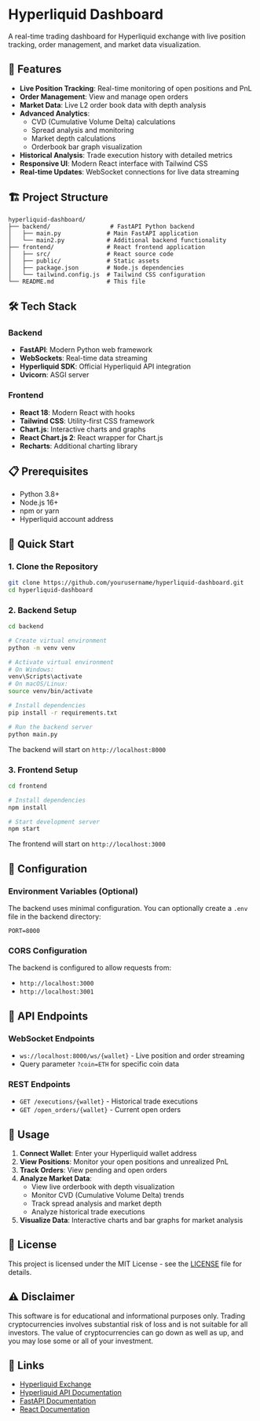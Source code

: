 # Hyperliquid Dashboard

A real-time trading dashboard for Hyperliquid exchange with live position tracking, order management, and market data visualization.

## 🚀 Features

- **Live Position Tracking**: Real-time monitoring of open positions and PnL
- **Order Management**: View and manage open orders
- **Market Data**: Live L2 order book data with depth analysis
- **Advanced Analytics**: 
  - CVD (Cumulative Volume Delta) calculations
  - Spread analysis and monitoring
  - Market depth calculations
  - Orderbook bar graph visualization
- **Historical Analysis**: Trade execution history with detailed metrics
- **Responsive UI**: Modern React interface with Tailwind CSS
- **Real-time Updates**: WebSocket connections for live data streaming

## 🏗️ Project Structure

```
hyperliquid-dashboard/
├── backend/                 # FastAPI Python backend
│   ├── main.py             # Main FastAPI application
│   └── main2.py            # Additional backend functionality
├── frontend/               # React frontend application
│   ├── src/                # React source code
│   ├── public/             # Static assets
│   ├── package.json        # Node.js dependencies
│   └── tailwind.config.js  # Tailwind CSS configuration
└── README.md               # This file
```

## 🛠️ Tech Stack

### Backend
- **FastAPI**: Modern Python web framework
- **WebSockets**: Real-time data streaming
- **Hyperliquid SDK**: Official Hyperliquid API integration
- **Uvicorn**: ASGI server

### Frontend
- **React 18**: Modern React with hooks
- **Tailwind CSS**: Utility-first CSS framework
- **Chart.js**: Interactive charts and graphs
- **React Chart.js 2**: React wrapper for Chart.js
- **Recharts**: Additional charting library

## 📋 Prerequisites

- Python 3.8+
- Node.js 16+
- npm or yarn
- Hyperliquid account address

## 🚀 Quick Start

### 1. Clone the Repository

```bash
git clone https://github.com/yourusername/hyperliquid-dashboard.git
cd hyperliquid-dashboard
```

### 2. Backend Setup

```bash
cd backend

# Create virtual environment
python -m venv venv

# Activate virtual environment
# On Windows:
venv\Scripts\activate
# On macOS/Linux:
source venv/bin/activate

# Install dependencies
pip install -r requirements.txt

# Run the backend server
python main.py
```

The backend will start on `http://localhost:8000`

### 3. Frontend Setup

```bash
cd frontend

# Install dependencies
npm install

# Start development server
npm start
```

The frontend will start on `http://localhost:3000`

## 🔧 Configuration

### Environment Variables (Optional)

The backend uses minimal configuration. You can optionally create a `.env` file in the backend directory:

```env
PORT=8000
```

### CORS Configuration

The backend is configured to allow requests from:
- `http://localhost:3000`
- `http://localhost:3001`

## 📡 API Endpoints

### WebSocket Endpoints
- `ws://localhost:8000/ws/{wallet}` - Live position and order streaming
- Query parameter `?coin=ETH` for specific coin data

### REST Endpoints
- `GET /executions/{wallet}` - Historical trade executions
- `GET /open_orders/{wallet}` - Current open orders

## 🎯 Usage

1. **Connect Wallet**: Enter your Hyperliquid wallet address
2. **View Positions**: Monitor your open positions and unrealized PnL
3. **Track Orders**: View pending and open orders
4. **Analyze Market Data**: 
   - View live orderbook with depth visualization
   - Monitor CVD (Cumulative Volume Delta) trends
   - Track spread analysis and market depth
   - Analyze historical trade executions
5. **Visualize Data**: Interactive charts and bar graphs for market analysis

## 📝 License

This project is licensed under the MIT License - see the [LICENSE](LICENSE) file for details.

## ⚠️ Disclaimer

This software is for educational and informational purposes only. Trading cryptocurrencies involves substantial risk of loss and is not suitable for all investors. The value of cryptocurrencies can go down as well as up, and you may lose some or all of your investment.

## 🔗 Links

- [Hyperliquid Exchange](https://hyperliquid.xyz/)
- [Hyperliquid API Documentation](https://hyperliquid.gitbook.io/hyperliquid/)
- [FastAPI Documentation](https://fastapi.tiangolo.com/)
- [React Documentation](https://reactjs.org/) 
